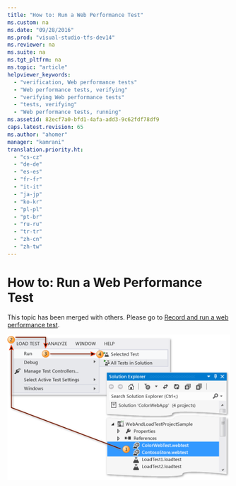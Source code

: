 ```yaml
---
title: "How to: Run a Web Performance Test"
ms.custom: na
ms.date: "09/28/2016"
ms.prod: "visual-studio-tfs-dev14"
ms.reviewer: na
ms.suite: na
ms.tgt_pltfrm: na
ms.topic: "article"
helpviewer_keywords: 
  - "verification, Web performance tests"
  - "Web performance tests, verifying"
  - "verifying Web performance tests"
  - "tests, verifying"
  - "Web performance tests, running"
ms.assetid: 82ecf7a0-bfd1-4afa-add3-9c62fdf78df9
caps.latest.revision: 65
ms.author: "ahomer"
manager: "kamrani"
translation.priority.ht: 
  - "cs-cz"
  - "de-de"
  - "es-es"
  - "fr-fr"
  - "it-it"
  - "ja-jp"
  - "ko-kr"
  - "pl-pl"
  - "pt-br"
  - "ru-ru"
  - "tr-tr"
  - "zh-cn"
  - "zh-tw"
---
```

# How to: Run a Web Performance Test
This topic has been merged with others. Please go to [Record and run a web performance test](assetId:///bd0a82fd-cec0-4861-bc09-e1b0b2d258ef).  
  
 ![Run Web performance tests](../test_notintoc/media/webtestrunloadtestmenu.png "WebTestRunLoadTestMenu")
